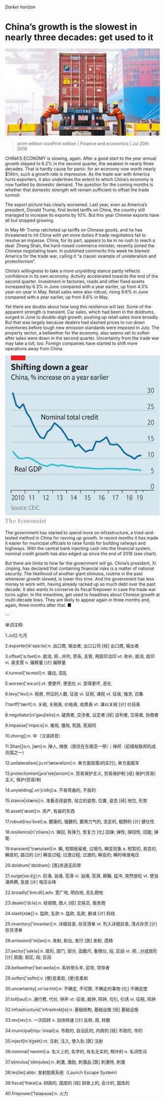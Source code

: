 ###### Darker horizon

# China’s growth is the slowest in nearly three decades: get used to it 

![image](images/20190720_FNP504.jpg) 

> print-edition iconPrint edition | Finance and economics | Jul 20th 2019 

CHINA’S ECONOMY is slowing, again. After a good start to the year annual growth slipped to 6.2% in the second quarter, the weakest in nearly three decades. That is hardly cause for panic: for an economy now worth nearly $14trn, such a growth rate is impressive. As the trade war with America hurts exporters, it also underlines the extent to which China’s economy is now fuelled by domestic demand. The question for the coming months is whether that domestic strength will remain sufficient to offset the trade turmoil. 

The export picture has clearly worsened. Last year, even as America’s president, Donald Trump, first levied tariffs on China, the country still managed to increase its exports by 10%. But this year Chinese exports have all but stopped growing. 

In May Mr Trump ratcheted up tariffs on Chinese goods, and he has threatened to hit China with yet more duties if trade negotiators fail to resolve an impasse. China, for its part, appears to be in no rush to reach a deal: Zhong Shan, the hard-nosed commerce minister, recently joined the Chinese negotiating team. In published comments this week he blamed America for the trade war, calling it “a classic example of unilateralism and protectionism”. 

China’s willingness to take a more unyielding stance partly reflects confidence in its own economy. Activity accelerated towards the end of the second quarter. Investment in factories, roads and other fixed assets increased by 6.3% in June compared with a year earlier, up from 4.3% year-on-year in May. Retail sales were also robust, rising 9.8% in June compared with a year earlier, up from 8.6% in May. 

Yet there are doubts about how long this resilience will last. Some of the apparent strength is transient. Car sales, which had been in the doldrums, surged in June to double-digit growth, pushing up retail sales more broadly. But that was largely because dealers had slashed prices to run down inventories before tough new emission standards were imposed in July. The property sector, a bellwether for the economy, also seems set to soften after sales were down in the second quarter. Uncertainty from the trade war may take a toll, too. Foreign companies have started to shift more operations away from China. 

![image](images/20190720_FNC437.png) 

The government has started to spend more on infrastructure, a tried-and-tested method in China for revving up growth. In recent months it has made it easier for municipal officials to raise funds for building railways and highways. With the central bank injecting cash into the financial system, nominal credit growth has also edged up since the end of 2018 (see chart). 

But there are limits to how far the government will go. China’s president, Xi Jinping, has declared that containing financial risks is a matter of national security. The likelihood of another giant stimulus, routine in the past whenever growth slowed, is lower this time. And the government has less money to work with, having already racked up so much debt over the past decade. It also wants to conserve its fiscal firepower in case the trade war turns uglier. In the meantime, get used to headlines about Chinese growth at multi-decade lows. They are likely to appear again in three months and, again, three months after that. ■ 

-- 

 单词注释:

1.Jul[]:七月 

2.exporter[ik'spɒ:tә]:n. 出口商, 输出者, 出口公司 [经] 出口商, 输出者 

3.offset['ɒ:fset]:n. 抵消, 把...并列, 旁系, 支管, 用胶印法印 vt. 弥补, 抵消, 胶印 vi. 装支管 n. 偏移量 [计] 偏移量 

4.turmoil['tә:mɒil]:n. 骚动, 混乱 

5.worsen['wә:sn]:vt. 使更坏, 使恶化 vi. 变得更坏, 恶化 

6.levy['levi]:n. 税款, 所征的人数, 征收 vi. 征税, 课税 vt. 征收, 强求, 召集 

7.tariff['tærif]:n. 关税, 关税表, 价格表, 收费表 vt. 课以关税 [计] 价目表 

8.negotiator[ni'gәuʃieitә]:n. 磋商者, 交涉者, 议定者 [经] 谈判者, 交易者, 协商者 

9.impasse['impɑ:s]:n. 难局, 僵局, 死路, 死胡同 

10.zhong[]:n. 中（汉语拼音） 

11.Shan[ʃɑ:n, ʃæn]:n. 掸人, 掸族（居住在东南亚一带）；掸邦（前缅甸联邦的成员国之一） 

12.unilateralism[.ju:ni'lætәrәlizm]:n. 单方面政策(的实行), 单方面裁军 

13.protectionism[prә'tekʃәnizm]:n. 贸易保护主义, 贸易保护制 [经] 保护(贸易)主义, 保护(贸易)制 

14.unyielding[.ʌn'ji:ldiŋ]:a. 不易弯曲的, 不屈的 

15.stance[stæns]:n. 准备击球姿势, 站立的姿势, 位置, 姿态 [经] 地位, 形势 

16.asset['æset]:n. 资产, 有益的东西 

17.robust[rәu'bʌst]:a. 健康的, 强健的, 要用力气的, 坚定的, 粗野的 [计] 健壮性 

18.resilience[ri'ziliәns]:n. 弹回, 有弹力, 恢复力 [化] 回弹; 弹性; 弹回性; 回能; 弹能 

19.transient['trænziәnt]:n. 瞬, 短期居留者, 过境鸟, 瞬变现象 a. 短暂的, 易变的, 瞬变的, 路过的 [计] 瞬变过程; 过渡过程; 过渡的; 瞬变的; 瞬时峰值电压 

20.doldrum['dɒldrəm]: [医]赤道无风带 

21.surge[sә:dʒ]:n. 巨涌, 汹涌, 澎湃 vi. 汹涌, 澎湃, 颠簸, 猛冲, 突然放松 vt. 使汹涌奔腾, 急放 [计] 电压尖峰 

22.broadly['brɒ:dli]:adv. 宽广地, 明白地, 无礼貌地 

23.dealer['di:lә]:n. 经销商, 商人 [经] 交易员, 贩卖商 

24.slash[slæʃ]:v. 猛砍, 乱砍 n. 猛砍, 乱砍, 删减 [计] 斜线 

25.inventory['invәntәri]:n. 详细目录, 存货清单 vt. 列入详细目录, 清点存货 [计] 存货清单 

26.emission[i'miʃәn]:n. 发射, 射出, 发行 [医] 发射, 遗精 

27.sector['sektә]:n. 扇形, 部门, 部分, 函数尺, 象限仪, 段, 区段 vt. 把...分成扇形 [计] 扇面; 扇区; 段; 区段 

28.bellwether['bel.weðә]:n. 系铃带头羊, 前导, 领导者 

29.soften['sɒftn]:v. (使)变柔软, (使)变柔和 

30.uncertainty[.ʌn'sә:tnti]:n. 不确定, 不可靠, 不确定的事物 [化] 不确定度 

31.toll[tәul]:n. 通行费, 代价, 钟声 vt. 征收, 敲钟, 鸣钟, 勾引, 引诱 vi. 征税, 鸣钟 

32.infrastructure['infrәstrʌktʃә]:n. 基础结构, 基础设施 [经] 基础设施 

33.rev[rev]:n. 一次回转 v. 加快转速 [计] 反转, 周, 转数 

34.municipal[mju:'nisipl]:a. 市政的, 自治区的, 内政的 [经] 市政的, 市的 

35.inject[in'dʒekt]:vt. 注射, 注入, 使入轨 [医] 注射 

36.nominal['nɒminl]:a. 名义上的, 名字的, 有名无实的, 稍许的 n. 名词性词 

37.stimulus['stimjulәs]:n. 刺激, 激励, 刺激品 [医] 刺激特, 刺激 

38.les[lei]:abbr. 发射脱离系统（Launch Escape System） 

39.fiscal['fiskәl]:a. 财政的, 国库的 [经] 财政上的, 会计的, 国库的 

40.firepower['faiәpauә]:n. 火力 

